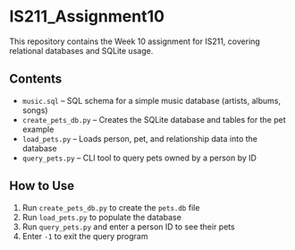 # IS211_Assignment10

This repository contains the Week 10 assignment for IS211, covering relational databases and SQLite usage.

## Contents

- `music.sql` – SQL schema for a simple music database (artists, albums, songs)
- `create_pets_db.py` – Creates the SQLite database and tables for the pet example
- `load_pets.py` – Loads person, pet, and relationship data into the database
- `query_pets.py` – CLI tool to query pets owned by a person by ID

## How to Use

1. Run `create_pets_db.py` to create the `pets.db` file
2. Run `load_pets.py` to populate the database
3. Run `query_pets.py` and enter a person ID to see their pets
4. Enter `-1` to exit the query program
